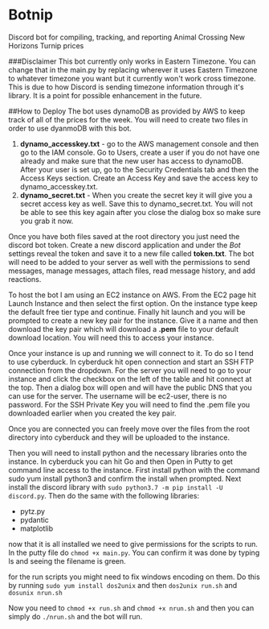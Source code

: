 # Botnip
Discord bot for compiling, tracking, and reporting Animal Crossing New Horizons Turnip prices

###Disclaimer
This bot currently only works in Eastern Timezone. You can change that in the main.py by replacing wherever it uses Eastern Timezone to whatever timezone you want but it currently won't work cross timezone. This is due to how Discord is sending timezone information through it's library. It is a point for possible enhancement in the future.

##How to Deploy
The bot uses dynamoDB as provided by AWS to keep track of all of the prices for the week. You will need to create two files in order to use dyanmoDB with this bot. 
1. **dynamo_accesskey.txt** - go to the AWS management console and then go to the IAM console. Go to Users, create a user if you do not have one already and make sure that the new user has access to dynamoDB. After your user is set up, go to the Security Credentials tab and then the Access Keys section. Create an Access Key and save the access key to dynamo_accesskey.txt.
2. **dynamo_secret.txt** - When you create the secret key it will give you a secret access key as well. Save this to dynamo_secret.txt. You will not be able to see this key again after you close the dialog box so make sure you grab it now. 

Once you have both files saved at the root directory you just need the discord bot token. Create a new discord application and under the _Bot_ settings reveal the token and save it to a new file called **token.txt**. The bot will need to be added to your server as well with the permissions to send messages, manage messages, attach files, read message history, and add reactions.

To host the bot I am using an EC2 instance on AWS. From the EC2 page hit Launch Instance and then select the first option. On the instance type keep the default free tier type and continue. Finally hit launch and you will be prompted to create a new key pair for the instance. Give it a name and then download the key pair which will download a **.pem** file to your default download location. You will need this to access your instance. 

Once your instance is up and running we will connect to it. To do so I tend to use cyberduck. In cyberduck hit open connection and start an SSH FTP connection from the dropdown. For the server you will need to go to your instance and click the checkbox on the left of the table and hit connect at the top. Then a dialog box will open and will have the public DNS that you can use for the server. The username will be ec2-user, there is no password. For the SSH Private Key you will need to find the .pem file you downloaded earlier when you created the key pair.

Once you are connected you can freely move over the files from the root directory into cyberduck and they will be uploaded to the instance.

Then you will need to install python and the necessary libraries onto the instance. In cyberduck you can hit Go and then Open in Putty to get command line access to the instance. First install python with the command sudo yum install python3 and confirm the install when prompted. Next install the discord library with ```sudo python3.7 -m pip install -U discord.py```. Then do the same with the following libraries: 
 - pytz.py
 - pydantic
 - matplotlib

now that it is all installed we need to give permissions for the scripts to run. In the putty file do ```chmod +x main.py```. You can confirm it was done by typing ls and seeing the filename is green.

for the run scripts you might need to fix windows encoding on them. Do this by running ```sudo yum install dos2unix``` and then ```dos2unix run.sh``` and ```dosunix nrun.sh```

Now you need to ```chmod +x run.sh``` and ```chmod +x nrun.sh``` and then you can simply do ```./nrun.sh``` and the bot will run.